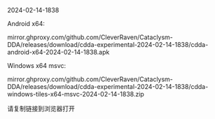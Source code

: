 2024-02-14-1838

Android x64:

mirror.ghproxy.com/github.com/CleverRaven/Cataclysm-DDA/releases/download/cdda-experimental-2024-02-14-1838/cdda-android-x64-2024-02-14-1838.apk

Windows x64 msvc:

mirror.ghproxy.com/github.com/CleverRaven/Cataclysm-DDA/releases/download/cdda-experimental-2024-02-14-1838/cdda-windows-tiles-x64-msvc-2024-02-14-1838.zip

请复制链接到浏览器打开

